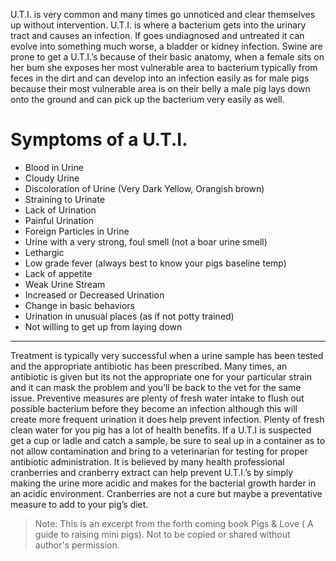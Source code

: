 <!-- TITLE: Urinary Tract Infection or U.T.I. -->
<!-- SUBTITLE: By Scott R. Murdock -->

U.T.I. is very common and many times go unnoticed and clear themselves up without intervention. U.T.I. is where a bacterium gets into the urinary tract and causes an infection. If goes undiagnosed and untreated it can evolve into something much worse, a bladder or kidney infection. Swine are prone to get a U.T.I.’s because of their basic anatomy, when a female sits on her bum she exposes her most vulnerable area to bacterium typically from feces in the dirt and can develop into an infection easily as for male pigs because their most vulnerable area is on their belly a male pig lays down onto the ground and can pick up the bacterium very easily as well.

# Symptoms of a U.T.I.

* Blood in Urine
* Cloudy Urine
* Discoloration of Urine (Very Dark Yellow, Orangish brown)
* Straining to Urinate
* Lack of Urination
* Painful Urination
* Foreign Particles in Urine
* Urine with a very strong, foul smell (not a boar urine smell)
* Lethargic
* Low grade fever (always best to know your pigs baseline temp)
* Lack of appetite
* Weak Urine Stream
* Increased or Decreased Urination
* Change in basic behaviors
* Urination in unusual places (as if not potty trained)
* Not willing to get up from laying down

---

Treatment is typically very successful when a urine sample has been tested and the appropriate antibiotic has been prescribed. Many times, an antibiotic is given but its not the appropriate one for your particular strain and it can mask the problem and you’ll be back to the vet for the same issue. Preventive measures are plenty of fresh water intake to flush out possible bacterium before they become an infection although this will create more frequent urination it does help prevent infection. Plenty of fresh clean water for you pig has a lot of health benefits. If a U.T.I is suspected get a cup or ladle and catch a sample, be sure to seal up in a container as to not allow contamination and bring to a veterinarian for testing for proper antibiotic administration. It is believed by many health professional cranberries and cranberry extract can help prevent U.T.I.’s by simply making the urine more acidic and makes for the bacterial growth harder in an acidic environment. Cranberries are not a cure but maybe a preventative measure to add to your pig’s diet.

> Note: This is an excerpt from the forth coming book Pigs & Love ( A guide to raising mini pigs). Not to be copied or shared without author's permission.